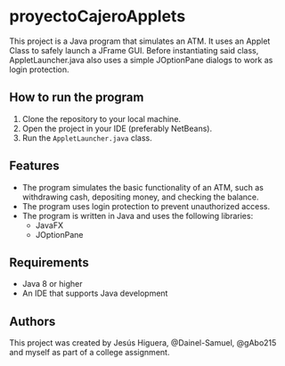 # proyectoCajeroApplets

This project is a Java program that simulates an ATM. It uses an Applet Class to safely launch a JFrame GUI. Before instantiating said class, AppletLauncher.java also uses a simple JOptionPane dialogs to work as login protection.

## How to run the program

1. Clone the repository to your local machine.
2. Open the project in your IDE (preferably NetBeans).
3. Run the `AppletLauncher.java` class.

## Features

* The program simulates the basic functionality of an ATM, such as withdrawing cash, depositing money, and checking the balance.
* The program uses login protection to prevent unauthorized access.
* The program is written in Java and uses the following libraries:
    * JavaFX
    * JOptionPane

## Requirements

* Java 8 or higher
* An IDE that supports Java development

## Authors

This project was created by Jesús Higuera, @Dainel-Samuel, @gAbo215 and myself as part of a college assignment.
